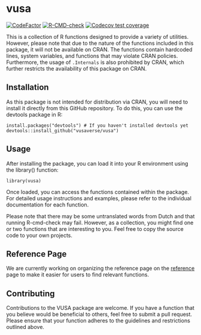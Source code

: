 # vusa
  <!-- badges: start -->
  [![CodeFactor](https://www.codefactor.io/repository/github/vusaverse/vusa/badge)](https://www.codefactor.io/repository/github/vusaverse/vusa)
  [![R-CMD-check](https://github.com/vusaverse/vusa/actions/workflows/R-CMD-check.yaml/badge.svg)](https://github.com/vusaverse/vusa/actions/workflows/R-CMD-check.yaml)
  [![Codecov test coverage](https://codecov.io/gh/vusaverse/vusa/branch/main/graph/badge.svg)](https://app.codecov.io/gh/vusaverse/vusa?branch=main)

  <!-- badges: end -->

This is a collection of R functions designed to provide a variety of utilities. However, please note that due to the nature of the functions included in this package, it will not be available on CRAN. The functions contain hardcoded lines, system variables, and functions that may violate CRAN policies. Furthermore, the usage of `.Internals` is also prohibited by CRAN, which further restricts the availability of this package on CRAN.

## Installation

As this package is not intended for distribution via CRAN, you will need to install it directly from this GitHub repository. To do this, you can use the devtools package in R:

```
install.packages("devtools") # If you haven't installed devtools yet
devtools::install_github("vusaverse/vusa")
```

## Usage

After installing the package, you can load it into your R environment using the library() function:

```
library(vusa)
```

Once loaded, you can access the functions contained within the package. For detailed usage instructions and examples, please refer to the individual documentation for each function.

Please note that there may be some untranslated words from Dutch and that running R-cmd-check may fail. However, as a collection, you might find one or two functions that are interesting to you. Feel free to copy the source code to your own projects.

## Reference Page

We are currently working on organizing the reference page on the [reference](https://vusaverse.github.io/vusa/reference/index.html) page to make it easier for users to find relevant functions. 

## Contributing

Contributions to the VUSA package are welcome. If you have a function that you believe would be beneficial to others, feel free to submit a pull request. Please ensure that your function adheres to the guidelines and restrictions outlined above.
